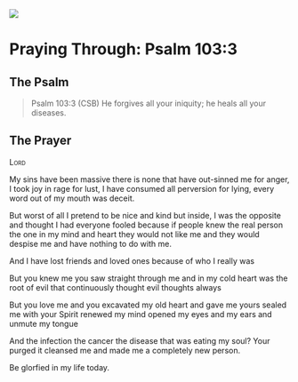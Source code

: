 <img class="intro-right" src="/images/art-paris-psalter.jpg">

# Praying Through: Psalm 103:3

## The Psalm

>Psalm 103:3 (CSB)   He forgives all your iniquity; he heals all your diseases. 

## The Prayer

<div style="font-variant: small-caps;">
Lord
</div>


My sins have been massive
  there is none that have out-sinned me
  for anger, I took joy in rage
  for lust, I have consumed all perversion
  for lying, every word out of my mouth was deceit.

But worst of all
  I pretend to be nice and kind
  but inside, I was the opposite
  and thought I had everyone fooled
  because if people knew the real person
  the one in my mind and heart
  they would not like me
  and they would despise me
  and have nothing to do with me.

And I have lost friends
  and loved ones
  because of who I really was

But you knew me
  you saw straight through me
  and in my cold heart
  was the root of evil
  that continuously thought evil thoughts
  always

But you love me
  and you excavated my old heart
  and gave me yours
  sealed me with your Spirit
  renewed my mind
  opened my eyes
  and my ears
  and unmute my tongue

And the infection
  the cancer
  the disease
  that was eating my soul?
  Your purged it
  cleansed me
  and made me a completely new person.

Be glorfied in my life today.
